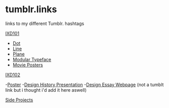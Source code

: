 # tumblr.links
links to my different Tumblr. hashtags


[IXD101](http://jasminwiniarski.tumblr.com/tagged/ixd101)

  - [Dot](http://jasminwiniarski.tumblr.com/tagged/dot)
  - [Line](http://jasminwiniarski.tumblr.com/tagged/line) 
  - [Plane](http://jasminwiniarski.tumblr.com/tagged/plane)
  - [Modular Typeface](http://jasminwiniarski.tumblr.com/tagged/modulartypeface)
  - [Movie Posters](http://jasminwiniarski.tumblr.com/tagged/movies)
  
  
 
 
 

[IXD102](http://jasminwiniarski.tumblr.com/tagged/ixd102)

  -[Poster](http://jasminwiniarski.tumblr.com/tagged/typespecimen)
  -[Design History Presentation](http://jasminwiniarski.tumblr.com/tagged/presentation)
  -[Design Essay Webpage](https://jasminwiniarski.github.io/designeressay/jessicahische.html) (not a tumblt link but i thought i'd add it here aswell)
  
  
[Side Projects](http://jasminwiniarski.tumblr.com/tagged/sideproject)